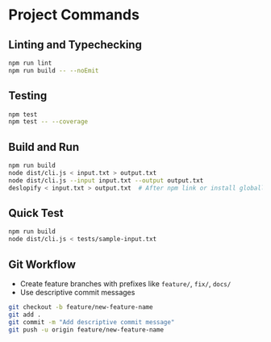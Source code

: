 # Project Commands

## Linting and Typechecking
```bash
npm run lint
npm run build -- --noEmit
```

## Testing
```bash
npm test
npm test -- --coverage
```

## Build and Run
```bash
npm run build
node dist/cli.js < input.txt > output.txt
node dist/cli.js --input input.txt --output output.txt
deslopify < input.txt > output.txt  # After npm link or install globally
```

## Quick Test
```bash
npm run build
node dist/cli.js < tests/sample-input.txt
```

## Git Workflow
- Create feature branches with prefixes like `feature/`, `fix/`, `docs/`
- Use descriptive commit messages

```bash
git checkout -b feature/new-feature-name
git add .
git commit -m "Add descriptive commit message"
git push -u origin feature/new-feature-name
```